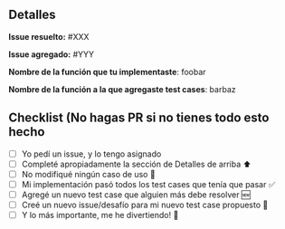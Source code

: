 ## Detalles
**Issue resuelto:** #XXX

**Issue agregado:** #YYY

**Nombre de la función que tu implementaste**: foobar

**Nombre de la función a la que agregaste test cases**: barbaz


## Checklist (No hagas PR si no tienes todo esto hecho
- [ ] Yo pedí un issue, y lo tengo asignado
- [ ] Completé apropiadamente la sección de Detalles de arriba  :arrow_up:
- [ ] No modifiqué ningún caso de uso  :red_circle:
- [ ] Mi implementación pasó todos los test cases que tenía que pasar  :white_check_mark:
- [ ] Agregé un nuevo test case que alguien más debe resolver  :new:
- [ ] Creé un nuevo issue/desafío para mi nuevo test case propuesto  :speak_no_evil:
- [ ] Y lo más importante, me he divertiendo! :beer:
